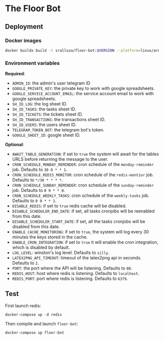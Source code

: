 # The Floor Bot

## Deployment

### Docker images

```bash
docker buildx build -t sralloza/floor-bot:$VERSION --platform=linux/arm/v7,linux/amd64 --push .
```

### Environment variables

**Required**:

- `ADMIN_ID`: the admin's user telegram ID
- `GOOGLE_PRIVATE_KEY`: the private key to work with google spreadsheets.
- `GOOGLE_SERVICE_ACCOUNT_EMAIL`: the service account email to work with google spreadsheets.
- `SH_ID_LOG`: the log sheet ID.
- `SH_ID_TASKS`: the tasks sheet ID.
- `SH_ID_TICKETS`: the tickets sheet ID.
- `SH_ID_TRANSACTIONS`: the transactions sheet ID.
- `SH_ID_USERS`: the users sheet ID.
- `TELEGRAM_TOKEN_BOT`: the telegram bot's token.
- `GOOGLE_SHEET_ID`: google sheet ID.

**Optional**:

- `AWAIT_TABLE_GENERATION`: if set to `true` the system will await for the tables URLS before returning the message to the user.
- `CRON_SCHEDULE_MONDAY_REMINDER`: cron schedule of the `monday-reminder` job. Defaults to `30 8 * * 1`.
- `CRON_SCHEDULE_REDIS_MONITOR`: cron schedule of the `redis-montior` job. Defaults to  `*/30 * * * *`.
- `CRON_SCHEDULE_SUNDAY_REMINDER`: cron schedule of the `sunday-reminder` job. Defaults to `0 9 * * 0`.
- `CRON_SCHEDULE_WEEKLY_TASKS`: cron schedule of the `weekly-tasks` job. Defaults to  `0 9 * * 1`.
- `DISABLE_REDIS`: if set to `true` redis cache will be disabled.
- `DISABLE_SCHEDULER_END_DATE`: if set, all tasks cronjobs will be reenabled from this date.
- `DISABLE_SCHEDULER_START_DATE`: if set, all the tasks cronjobs will be disabled from this date.
- `ENABLE_CACHE_MONITORING`: if set to `true`, the system will log every 30 minutes the keys stored in the cache.
- `ENABLE_CRON_INTEGRATION`: if set to `true` it will enable the cron integration, which is disabled by default.
- `LOG_LEVEL`: winston's log level. Defaults to `silly`.
- `LATEX2PNG_API_TIMEOUT`: timeout of the latex2png api in seconds. Defaults to `2`.
- `PORT`: the port where the API will be listening. Defaults to `80`.
- `REDIS_HOST`: host where redis is listening. Defaults to `localhost`.
- `REDIS_PORT`: port where redis is listening. Defaults to  `6379`.

## Test

First launch redis:

```shell
docker-compose up -d redis
```

Then compile and launch `floor-bot`:

```shell
docker-compose up floor-bot
```
